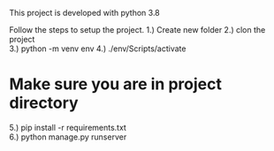 This project is developed with python 3.8

Follow the steps to setup the project.
1.) Create new folder
2.) clon the project  
3.) python -m venv env 
4.) ./env/Scripts/activate
# Make sure you are in project directory 
5.) pip install -r requirements.txt  
6.) python manage.py runserver
